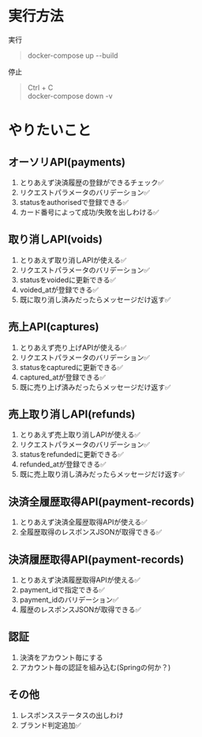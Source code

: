 # 実行方法
実行
>docker-compose up --build

停止
>Ctrl + C  
docker-compose down -v 

# やりたいこと

## オーソリAPI(payments)
1. とりあえず決済履歴の登録ができるチェック✅
1. リクエストパラメータのバリデーション✅
1. statusをauthorisedで登録できる✅
1. カード番号によって成功/失敗を出しわける✅
## 取り消しAPI(voids)
1. とりあえず取り消しAPIが使える✅
1. リクエストパラメータのバリデーション✅
1. statusをvoidedに更新できる✅
1. voided_atが登録できる✅
1. 既に取り消し済みだったらメッセージだけ返す✅
## 売上API(captures)
1. とりあえず売り上げAPIが使える✅
1. リクエストパラメータのバリデーション✅
1. statusをcapturedに更新できる✅
1. captured_atが登録できる✅
1. 既に売り上げ済みだったらメッセージだけ返す✅
## 売上取り消しAPI(refunds)
1. とりあえず売上取り消しAPIが使える✅
1. リクエストパラメータのバリデーション✅
1. statusをrefundedに更新できる✅
1. refunded_atが登録できる✅
1. 既に売上取り消し済みだったらメッセージだけ返す✅
## 決済全履歴取得API(payment-records)
1. とりあえず決済全履歴取得APIが使える✅
1. 全履歴取得のレスポンスJSONが取得できる✅
## 決済履歴取得API(payment-records)
1. とりあえず決済履歴取得APIが使える✅
1. payment_idで指定できる✅
1. payment_idのバリデーション✅
1. 履歴のレスポンスJSONが取得できる✅
## 認証
1. 決済をアカウント毎にする
1. アカウント毎の認証を組み込む(Springの何か？)
## その他
1. レスポンスステータスの出しわけ
1. ブランド判定追加✅
